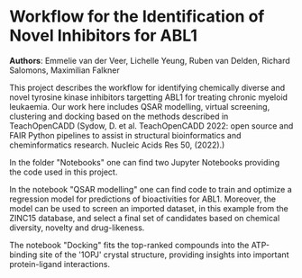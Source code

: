 # Workflow for the Identification of Novel Inhibitors for ABL1
**Authors**: Emmelie van der Veer, Lichelle Yeung, Ruben van Delden, Richard Salomons, Maximilian Falkner

This project describes the workflow for identifying chemically diverse and novel tyrosine kinase inhibitors targetting ABL1 for treating chronic myeloid leukaemia. Our work here includes QSAR modelling, virtual screening, clustering and docking based on the methods described in TeachOpenCADD (Sydow, D. et al. TeachOpenCADD 2022: open source and FAIR Python pipelines to assist in structural bioinformatics and cheminformatics research. Nucleic Acids Res 50, (2022).)

In the folder "Notebooks" one can find two Jupyter Notebooks providing the code used in this project.

In the notebook "QSAR modelling" one can find code to train and optimize a regression model for predictions of bioactivities for ABL1. Moreover, the model can be used to screen an imported dataset, in this example from the ZINC15 database, and select a final set of candidates based on chemical diversity, novelty and drug-likeness. 

The notebook "Docking" fits the top-ranked compounds into the ATP-binding site of the '1OPJ' crystal structure, providing insights into important protein-ligand interactions. 
